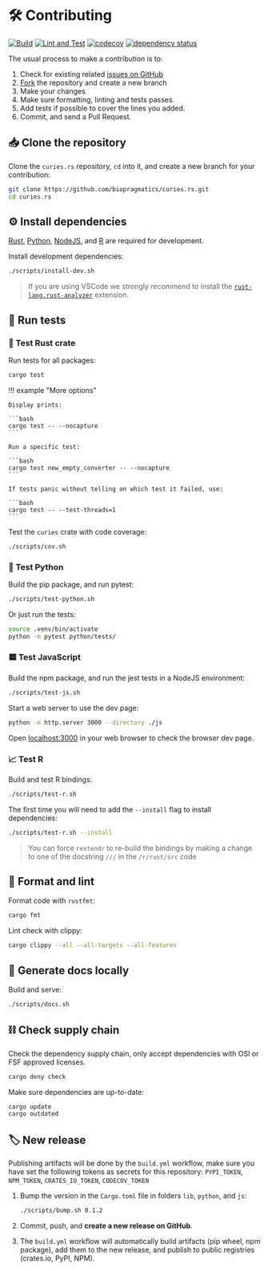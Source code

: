 # 🛠️ Contributing

[![Build](https://github.com/biopragmatics/curies.rs/actions/workflows/build.yml/badge.svg)](https://github.com/biopragmatics/curies.rs/actions/workflows/build.yml) [![Lint and Test](https://github.com/biopragmatics/curies.rs/actions/workflows/test.yml/badge.svg)](https://github.com/biopragmatics/curies.rs/actions/workflows/test.yml) [![codecov](https://codecov.io/gh/biopragmatics/curies.rs/graph/badge.svg?token=BF15PSO6GN)](https://codecov.io/gh/biopragmatics/curies.rs) [![dependency status](https://deps.rs/repo/github/biopragmatics/curies.rs/status.svg)](https://deps.rs/repo/github/biopragmatics/curies.rs)

The usual process to make a contribution is to:

1. Check for existing related [issues on GitHub](https://github.com/biopragmatics/curies.rs/issues)
2. [Fork](https://github.com/biopragmatics/curies.rs/fork) the repository and create a new branch
3. Make your changes
4. Make sure formatting, linting and tests passes.
5. Add tests if possible to cover the lines you added.
6. Commit, and send a Pull Request.


## 📥️ Clone the repository

Clone the `curies.rs` repository, `cd` into it, and create a new branch for your contribution:

```bash
git clone https://github.com/biopragmatics/curies.rs.git
cd curies.rs
```

## ⚙️ Install dependencies

[Rust](https://www.rust-lang.org/tools/install), [Python](https://www.python.org/downloads/), [NodeJS](https://nodejs.org/en/download), and [R](https://www.r-project.org/) are required for development.

Install development dependencies:

```bash
./scripts/install-dev.sh
```

> If you are using VSCode we strongly recommend to install the [`rust-lang.rust-analyzer`](https://marketplace.visualstudio.com/items?itemName=rust-lang.rust-analyzer) extension.

## 🧪 Run tests

### 🦀 Test Rust crate

Run tests for all packages:

```bash
cargo test
```

!!! example "More options"

    Display prints:

    ```bash
    cargo test -- --nocapture
    ```

    Run a specific test:

    ```bash
    cargo test new_empty_converter -- --nocapture
    ```

    If tests panic without telling on which test it failed, use:

    ```bash
    cargo test -- --test-threads=1
    ```



Test the `curies` crate with code coverage:

```bash
./scripts/cov.sh
```

### 🐍 Test Python

Build the pip package, and run pytest:

```bash
./scripts/test-python.sh
```

Or just run the tests:

```bash
source .venv/bin/activate
python -m pytest python/tests/
```

### 🟨 Test JavaScript

Build the npm package, and run the jest tests in a NodeJS environment:

```bash
./scripts/test-js.sh
```

Start a web server to use the dev page:

```bash
python -m http.server 3000 --directory ./js
```

Open [localhost:3000](http://localhost:3000) in your web browser to check the browser dev page.

### 📈 Test R

Build and test R bindings:

```bash
./scripts/test-r.sh
```

The first time you will need to add the `--install` flag to install dependencies:

```bash
./scripts/test-r.sh --install
```

> You can force `rextendr` to re-build the bindings by making a change to one of the docstring `///` in the `/r/rust/src` code

## 🧹 Format and lint

Format code with `rustfmt`:

```bash
cargo fmt
```

Lint check with clippy:

```bash
cargo clippy --all --all-targets --all-features
```

## 📖 Generate docs locally

Build and serve:

```bash
./scripts/docs.sh
```

## ️⛓️ Check supply chain

Check the dependency supply chain, only accept dependencies with OSI or FSF approved licenses.

```bash
cargo deny check
```

Make sure dependencies are up-to-date:

```bash
cargo update
cargo outdated
```

## 🏷️ New release

Publishing artifacts will be done by the `build.yml` workflow, make sure you have set the following tokens as secrets for this repository: `PYPI_TOKEN`, `NPM_TOKEN`, `CRATES_IO_TOKEN`, `CODECOV_TOKEN`

1. Bump the version in the `Cargo.toml` file in folders `lib`, `python`, and `js`:

   ```bash
   ./scripts/bump.sh 0.1.2
   ```

2. Commit, push, and **create a new release on GitHub**.

3. The `build.yml` workflow will automatically build artifacts (pip wheel, npm package), add them to the new release, and publish to public registries (crates.io, PyPI, NPM).
